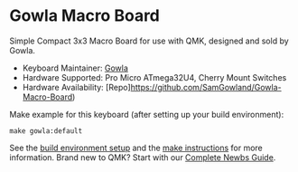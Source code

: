 # Gowla Macro Board

Simple Compact 3x3 Macro Board for use with QMK, designed and sold by Gowla.

* Keyboard Maintainer: [Gowla](https://github.com/SamGowland/)
* Hardware Supported: Pro Micro ATmega32U4, Cherry Mount Switches
* Hardware Availability: [Repo]https://github.com/SamGowland/Gowla-Macro-Board)

Make example for this keyboard (after setting up your build environment):

    make gowla:default

See the [build environment setup](https://docs.qmk.fm/#/getting_started_build_tools) and the [make instructions](https://docs.qmk.fm/#/getting_started_make_guide) for more information. Brand new to QMK? Start with our [Complete Newbs Guide](https://docs.qmk.fm/#/newbs).
